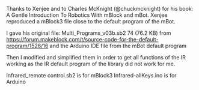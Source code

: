 Thanks to Xenjee and to Charles McKnight (@chuckmcknight) for his book: A Gentle Introduction To Robotics With mBlock and mBot.
Xenjee reproduced a mBlock3 file close to the default program of the mBot.

I gave his original file: Multi_Programs_v03b.sb2 74 (76.2 KB) 
from https://forum.makeblock.com/t/source-code-for-the-default-program/1526/16
and the Arduino IDE file from the mBot default program

Then I modified and simplified them in order to get all functions of the IR working 
as the IR default program of the library did not work for me.

Infrared_remote control.sb2   is for mBlock3
Infrared-allKeys.ino is for Arduino
